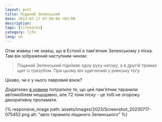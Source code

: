 ```yaml
---
layout: post
title: Піщаний Зеленський
date: 2023-07-17 07:58:04 +03:00
description: 
tags: [lifesucks]
category: life
lang: uk
---
```

Отак живеш і не знаєш, що в Естонії є пам'ятник Зеленському з піска. 
Там він зображений наступним чином:
> Піщаний Зеленський піднімає одну руку нагору, а в другій тримає щит із тризубом. При цьому він одягнений у римську тогу.

Цікаво, чи є у нього лавровий вінок?

Додатково 
[в новини](https://ukrayina.pl/ukrayina/7,183471,29973935,1055-1086-1083-1110-1094-1110-1103-1045-1089-1090-1086-1085-1110-1111.html) 
потрапило те, що цей пам'ятник таранили автомобілем нещодавно, але 72 тони піску - це тобі не огорожу декоративну проламати.

{% responsive_image path: assets/images/2023/Screenshot_20230717-075452.png alt: "авто таранило піщаного Зеленського" %}
